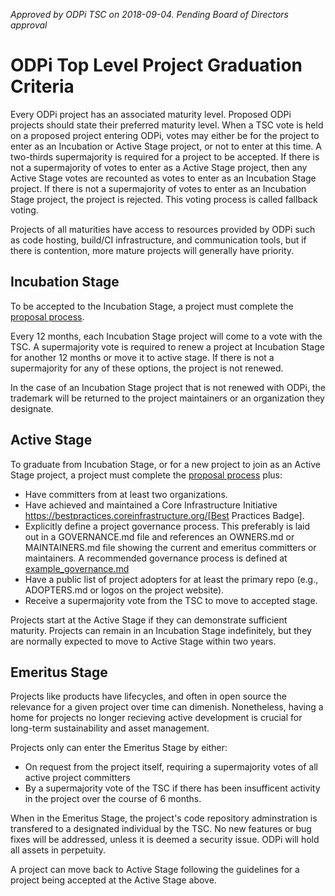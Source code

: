 *Approved by ODPi TSC on 2018-09-04. Pending Board of Directors approval*

# ODPi Top Level Project Graduation Criteria

Every ODPi project has an associated maturity level. Proposed ODPi projects should state their preferred maturity level. When a TSC vote is held on a proposed project entering ODPi, votes may either be for the project to enter as an Incubation or Active Stage project, or not to enter at this time. A two-thirds supermajority is required for a project to be accepted. If there is not a supermajority of votes to enter as a Active Stage project, then any Active Stage votes are recounted as votes to enter as an Incubation Stage project. If there is not a supermajority of votes to enter as an Incubation Stage project, the project is rejected. This voting process is called fallback voting.

Projects of all maturities have access to resources provided by ODPi such as code hosting, build/CI infrastructure, and communication tools, but if there is contention, more mature projects will generally have priority.

## Incubation Stage

To be accepted to the Incubation Stage, a project must complete the [proposal process](proposal_process.md).

Every 12 months, each Incubation Stage project will come to a vote with the TSC. A supermajority vote is required to renew a project at Incubation Stage for another 12 months or move it to active stage. If there is not a supermajority for any of these options, the project is not renewed.

In the case of an Incubation Stage project that is not renewed with ODPi, the trademark will be returned to the project maintainers or an organization they designate.

## Active Stage

To graduate from Incubation Stage, or for a new project to join as an Active Stage project, a project must complete the [proposal process](proposal_process.md) plus:

* Have committers from at least two organizations.
* Have achieved and maintained a Core Infrastructure Initiative https://bestpractices.coreinfrastructure.org/[Best Practices Badge].
* Explicitly define a project governance process. This preferably is laid out in a GOVERNANCE.md file and references an OWNERS.md or MAINTAINERS.md file showing the current and emeritus committers or maintainers. A recommended governance process is defined at [example_governance.md](example_governance.md)
* Have a public list of project adopters for at least the primary repo (e.g., ADOPTERS.md or logos on the project website).
* Receive a supermajority vote from the TSC to move to accepted stage.

Projects start at the Active Stage if they can demonstrate sufficient maturity. Projects can remain in an Incubation Stage indefinitely, but they are normally expected to move to Active Stage within two years.

## Emeritus Stage

Projects like products have lifecycles, and often in open source the relevance for a given project over time can dimenish. Nonetheless, having a home for projects no longer recieving active development is crucial for long-term sustainability and asset management.

Projects only can enter the Emeritus Stage by either:

* On request from the project itself, requiring a supermajority votes of all active project committers
* By a supermajority vote of the TSC if there has been insufficent activity in the project over the course of 6 months.

When in the Emeritus Stage, the project's code repository adminstration is transfered to a designated individual by the TSC. No new features or bug fixes will be addressed, unless it is deemed a security issue. ODPi will hold all assets in perpetuity.

A project can move back to Active Stage following the guidelines for a project being accepted at the Active Stage above.
